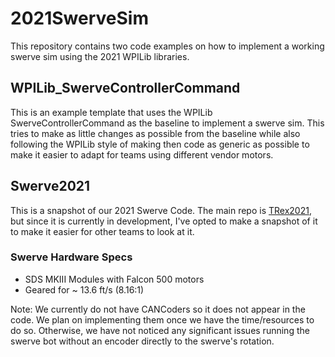 # 2021SwerveSim
This repository contains two code examples on how to implement a working swerve sim using the 2021 WPILib libraries.

## WPILib_SwerveControllerCommand
This is an example template that uses the WPILib SwerveControllerCommand as the baseline to implement a swerve sim. This tries to make as little changes as possible from the baseline while also following the WPILib style of making then code as generic as possible to make it easier to adapt for teams using different vendor motors.

## Swerve2021
This is a snapshot of our 2021 Swerve Code. The main repo is [TRex2021](https://github.com/4201VitruvianBots/TRex2021), but since it is currently in development, I've opted to make a snapshot of it to make it easier for other teams to look at it.

### Swerve Hardware Specs
* SDS MKIII Modules with Falcon 500 motors
* Geared for ~ 13.6 ft/s (8.16:1)

Note: We currently do not have CANCoders so it does not appear in the code. We plan on implementing them once we have the time/resources to do so. Otherwise, we have not noticed any significant issues running the swerve bot without an encoder directly to the swerve's rotation.

